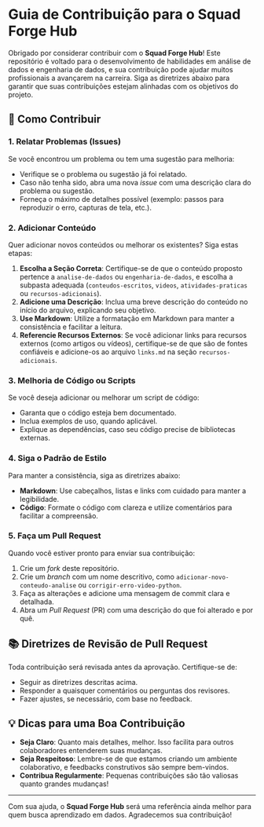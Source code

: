 # Guia de Contribuição para o Squad Forge Hub

Obrigado por considerar contribuir com o **Squad Forge Hub**! Este repositório é voltado para o desenvolvimento de habilidades em análise de dados e engenharia de dados, e sua contribuição pode ajudar muitos profissionais a avançarem na carreira. Siga as diretrizes abaixo para garantir que suas contribuições estejam alinhadas com os objetivos do projeto.

## 📝 Como Contribuir

### 1. Relatar Problemas (Issues)

Se você encontrou um problema ou tem uma sugestão para melhoria:

- Verifique se o problema ou sugestão já foi relatado.
- Caso não tenha sido, abra uma nova *issue* com uma descrição clara do problema ou sugestão.
- Forneça o máximo de detalhes possível (exemplo: passos para reproduzir o erro, capturas de tela, etc.).

### 2. Adicionar Conteúdo

Quer adicionar novos conteúdos ou melhorar os existentes? Siga estas etapas:

1. **Escolha a Seção Correta**: Certifique-se de que o conteúdo proposto pertence a `analise-de-dados` ou `engenharia-de-dados`, e escolha a subpasta adequada (`conteudos-escritos`, `videos`, `atividades-praticas` ou `recursos-adicionais`).
2. **Adicione uma Descrição**: Inclua uma breve descrição do conteúdo no início do arquivo, explicando seu objetivo.
3. **Use Markdown**: Utilize a formatação em Markdown para manter a consistência e facilitar a leitura.
4. **Referencie Recursos Externos**: Se você adicionar links para recursos externos (como artigos ou vídeos), certifique-se de que são de fontes confiáveis e adicione-os ao arquivo `links.md` na seção `recursos-adicionais`.

### 3. Melhoria de Código ou Scripts

Se você deseja adicionar ou melhorar um script de código:

- Garanta que o código esteja bem documentado.
- Inclua exemplos de uso, quando aplicável.
- Explique as dependências, caso seu código precise de bibliotecas externas.

### 4. Siga o Padrão de Estilo

Para manter a consistência, siga as diretrizes abaixo:

- **Markdown**: Use cabeçalhos, listas e links com cuidado para manter a legibilidade.
- **Código**: Formate o código com clareza e utilize comentários para facilitar a compreensão.

### 5. Faça um Pull Request

Quando você estiver pronto para enviar sua contribuição:

1. Crie um *fork* deste repositório.
2. Crie um *branch* com um nome descritivo, como `adicionar-novo-conteudo-analise` ou `corrigir-erro-video-python`.
3. Faça as alterações e adicione uma mensagem de commit clara e detalhada.
4. Abra um *Pull Request* (PR) com uma descrição do que foi alterado e por quê.

## 📚 Diretrizes de Revisão de Pull Request

Toda contribuição será revisada antes da aprovação. Certifique-se de:

- Seguir as diretrizes descritas acima.
- Responder a quaisquer comentários ou perguntas dos revisores.
- Fazer ajustes, se necessário, com base no feedback.

## 💡 Dicas para uma Boa Contribuição

- **Seja Claro**: Quanto mais detalhes, melhor. Isso facilita para outros colaboradores entenderem suas mudanças.
- **Seja Respeitoso**: Lembre-se de que estamos criando um ambiente colaborativo, e feedbacks construtivos são sempre bem-vindos.
- **Contribua Regularmente**: Pequenas contribuições são tão valiosas quanto grandes mudanças!

---

Com sua ajuda, o **Squad Forge Hub** será uma referência ainda melhor para quem busca aprendizado em dados. Agradecemos sua contribuição! 

